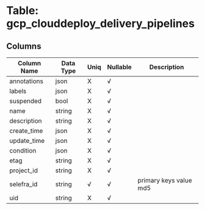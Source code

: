 # Table: gcp_clouddeploy_delivery_pipelines

## Columns 

|  Column Name   |  Data Type  | Uniq | Nullable | Description | 
|  ----  | ----  | ----  | ----  | ---- | 
| annotations | json | X | √ |  | 
| labels | json | X | √ |  | 
| suspended | bool | X | √ |  | 
| name | string | X | √ |  | 
| description | string | X | √ |  | 
| create_time | json | X | √ |  | 
| update_time | json | X | √ |  | 
| condition | json | X | √ |  | 
| etag | string | X | √ |  | 
| project_id | string | X | √ |  | 
| selefra_id | string | √ | √ | primary keys value md5 | 
| uid | string | X | √ |  | 


